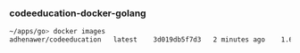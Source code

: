 ### codeeducation-docker-golang

```bash
~/apps/go> docker images           
adhenawer/codeeducation   latest    3d019db5f7d3   2 minutes ago    1.67MB
```